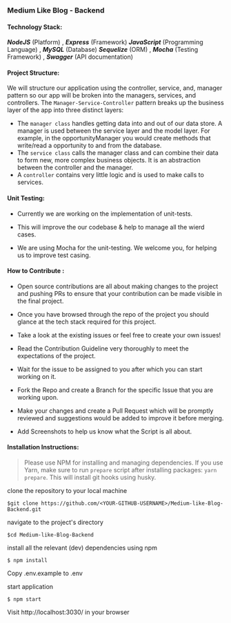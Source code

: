  ### Medium Like Blog - Backend 




#### Technology Stack: 
  
 **_NodeJS_**  (Platform) ,  **_Express_**  (Framework)  **_JavaScript_**  (Programming Language)  ,  **_MySQL_** (Database)  **_Sequelize_**  (ORM)  , **_Mocha_**  (Testing Framework)  , **_Swagger_**  (API documentation) 

#### Project Structure:  

We will structure our application using the controller, service, and, manager pattern so our app will be broken into the managers, services, and controllers. The  `Manager-Service-Controller`  pattern breaks up the business layer of the app into three distinct layers:

-   The  `manager class`  handles getting data into and out of our data store. A manager is used between the service layer and the model layer. For example, in the opportunityManager you would create methods that write/read a opportunity to and from the database.
-  The  `service class`  calls the manager class and can combine their data to form new, more complex business objects. It is an abstraction between the controller and the manager.
-   A  `controller`  contains very little logic and is used to make calls to services.



#### Unit Testing: 

- Currently we are working on the implementation of unit-tests.

- This will improve the our codebase & help to manage all the wierd cases.

- We are using Mocha for the unit-testing. We welcome you, for helping us to improve test casing.



#### How to Contribute :

-   Open source contributions are all about making changes to the project and pushing PRs to ensure that your contribution can be made visible in the final project.
    
-   Once you have browsed through the repo of the project you should glance at the tech stack required for this project.
    
-   Take a look at the existing issues or feel free to create your own issues!
    
-   Read the  Contribution Guideline very thoroughly to meet the expectations of the project.
    
-   Wait for the issue to be assigned to you after which you can start working on it.
    
-   Fork the Repo and create a Branch for the specific Issue that you are working upon.
    
-   Make your changes and create a Pull Request which will be promptly reviewed and suggestions would be added to improve it before merging.
    
-   Add Screenshots to help us know what the Script is all about.
    

#### Installation Instructions: 

> Please use NPM for installing and managing dependencies. If you use Yarn, make sure to run `prepare` script after installing packages: `yarn prepare`. This will install git hooks using husky.

clone the repository to your local machine

    $git clone https://github.com/<YOUR-GITHUB-USERNAME>/Medium-like-Blog-Backend.git

navigate to the project's directory

    $cd Medium-like-Blog-Backend

install all the relevant (dev) dependencies using npm

    $ npm install

Copy .env.example to .env 

start application

    $ npm start

Visit http://localhost:3030/ in your browser
